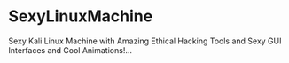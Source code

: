 # SexyLinuxMachine
Sexy Kali Linux Machine with Amazing Ethical Hacking Tools and Sexy GUI Interfaces and Cool Animations!...
